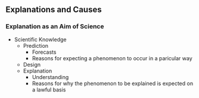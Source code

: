 ## Explanations and Causes

### Explanation as an Aim of Science

- Scientific Knowledge
    - Prediction
        - Forecasts
        - Reasons for expecting a phenomenon to occur in a paricular way
    - Design
    - Explanation
        - Understanding
        - Reasons for why the phenomenon to be explained is expected on a lawful basis



